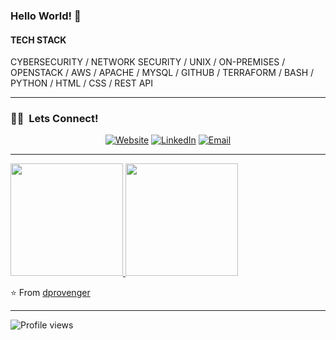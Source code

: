 ### Hello World! 👋 

#### TECH STACK

CYBERSECURITY / NETWORK SECURITY / UNIX / ON-PREMISES / OPENSTACK / AWS / APACHE / MYSQL / GITHUB / TERRAFORM / BASH / PYTHON / HTML / CSS / REST API

---

<h3> 🤝🏻 &nbsp;Lets Connect! </h3>

<p align="center">
<a href="https://www.thepensivemind.com"><img alt="Website" src="https://img.shields.io/badge/Website-www.thepensivemind.com-black?style=flat-square&logo=google-chrome"></a>
<a href="https://www.linkedin.com/in/jorge-arrieta-b92b2314/"><img alt="LinkedIn" src="https://img.shields.io/badge/LinkedIn-Jorge%20Arrieta-black?style=flat-square&logo=linkedin"></a>
<a href="mailto:jorge.r.arrieta.jr@gmail.com"><img alt="Email" src="https://img.shields.io/badge/Email-jorge.r.arrieta.jr@gmail.com-black?style=flat-square&logo=gmail"></a>
</p>

---

<a href="https://github.com/dprovenger">
  <img height="180em" src="https://github-readme-stats.vercel.app/api?username=dprovenger&theme=dark&show_icons=true" />
  <img height="180em" src="https://github-readme-stats.vercel.app/api/top-langs/?username=dprovenger&theme=dark&layout=compact" />
</a>

⭐️ From [dprovenger](https://github.com/dprovenger)

---

![Profile views](https://gpvc.arturio.dev/dprovenger)
